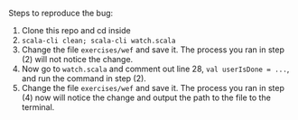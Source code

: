 Steps to reproduce the bug:

1. Clone this repo and cd inside
2. `scala-cli clean; scala-cli watch.scala`
3. Change the file `exercises/wef` and save it. The process you ran in step (2) will not notice the change.
4. Now go to `watch.scala` and comment out line 28, `val userIsDone = ...`, and run the command in step (2).
5. Change the file `exercises/wef` and save it. The process you ran in step (4) now will notice the change and output the path to the file to the terminal.